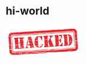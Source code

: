 # hi-world
<img align="middle" src="https://github.com/Onyxed/hi-world/blob/master/images.png" width=200>

